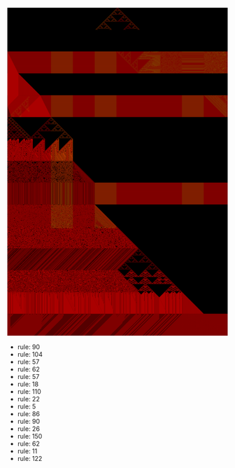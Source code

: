 ![photo](./output.png) 
 * rule: 90
* rule: 104
* rule: 57
* rule: 62
* rule: 57
* rule: 18
* rule: 110
* rule: 22
* rule: 5
* rule: 86
* rule: 90
* rule: 26
* rule: 150
* rule: 62
* rule: 11
* rule: 122
